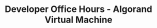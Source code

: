 ---
title: "Developer Office Hours - Algorand Virtual Machine"
description: "This course covers the Algorand Virtual Machine (AVM) and the Algorand Foundation’s $2M Trailblazer Bounty Program.The Algorand Virtual Machine (AVM) and how it will serve as the execution engine for smart contracts is introduced. The Algorand Foundation’s Head of European Communities Johanna Moran also discusses the new bounty program which will seed 2 million dollars worth of Algo bounties and grants, distributed over the course of two years."
type: "course"
category: "Developer Office Hours,Algorand Components"
difficulty: ""
summary: "Algorand Virtual Machine and the $2M Trailblazer Bounty Program"
file_path: ""
image: "https://assets-global.website-files.com/5e39e095596498a8b9624af1/5ffca6e3e0d8ad9231cc2af6_Portfolio-course---final.png"
link: "https://www.youtube.com/watch?v=2YMINw7gHXI&t=2719s"
status: "open"
---